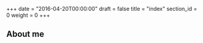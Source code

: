 +++
date = "2016-04-20T00:00:00"
draft = false
title = "index"
section_id = 0
weight = 0
+++

## About me







